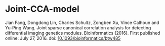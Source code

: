 # Joint-CCA-model

Jian Fang, Dongdong Lin, Charles Schultz, Zongben Xu, Vince Calhoun and Yu-Ping Wang, Joint sparse canonical correlation analysis for detecting differential imaging genetics modules. Bioinformatics (2016). First published online: July 27, 2016. doi: [10.1093/bioinformatics/btw485](https://academic.oup.com/bioinformatics/article/32/22/3480/2525602)
